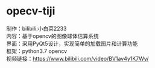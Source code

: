 # opecv-tiji <br>
制作：bilibili:小白菜2233 <br>
内容：基于opencv的图像球体估算系统  <br>
界面：采用PyQt5设计，实现简单的加载图片和计算功能  <br>
框架：python3.7 opencv<br>
视频链接：https://www.bilibili.com/video/BV1av4y1K7Wy/
